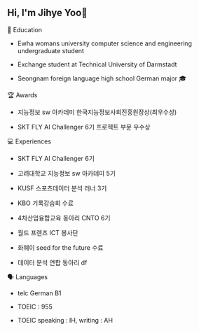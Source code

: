 ## Hi, I'm Jihye Yoo👋

<!--
**jihyeyoo/jihyeyoo** is a ✨ _special_ ✨ repository because its `README.md` (this file) appears on your GitHub profile.

Here are some ideas to get you started:

- 🔭 I’m currently working on ...
- 🌱 I’m currently learning ...
- 👯 I’m looking to collaborate on ...
- 🤔 I’m looking for help with ...
- 💬 Ask me about ...
- 📫 How to reach me: ...
- 😄 Pronouns: ...
- ⚡ Fun fact: ...
-->


🏫 Education
- Ewha womans university computer science and engineering undergraduate student

- Exchange student at Technical University of Darmstadt

- Seongnam foreign language high school German major 🎓

🏆 Awards
- 지능정보 sw 아카데미 한국지능정보사회진흥원장상(최우수상)

- SKT FLY AI Challenger 6기 프로젝트 부문 우수상

💻 Experiences
- SKT FLY AI Challenger 6기 

- 고려대학교 지능정보 sw 아카데미 5기

- KUSF 스포츠데이터 분석 러너 3기 

- KBO 기록강습회 수료

- 4차산업융합교육 동아리 CNTO 6기

- 월드 프렌즈 ICT 봉사단

- 화웨이 seed for the future 수료

- 데이터 분석 연합 동아리 df

🗣 Languages
- telc German B1

- TOEIC : 955

- TOEIC speaking : IH, writing : AH
